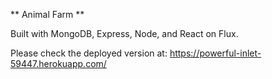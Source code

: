 ** Animal Farm **

Built with MongoDB, Express, Node, and React on Flux.

Please check the deployed version at:
https://powerful-inlet-59447.herokuapp.com/
